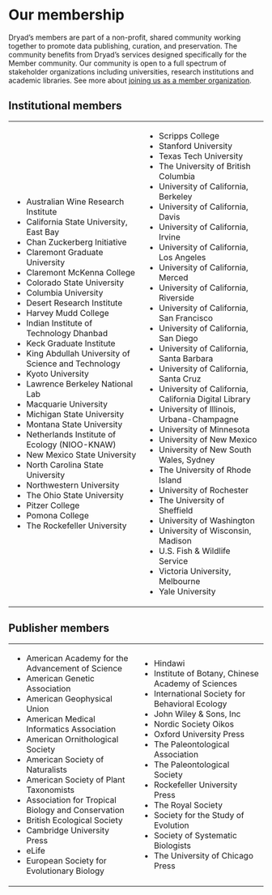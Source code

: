 <h1>Our membership</h1>

<p>Dryad’s members are part of a non-profit, shared community working together to promote
data publishing, curation, and preservation. The community benefits from Dryad’s services designed
specifically for the Member community. Our community is open to a full spectrum of stakeholder organizations
including universities, research institutions and academic libraries. See more about <a href="/stash/join_us">joining us as a member organization</a>.</p>

<h2>Institutional members</h2>

<table class="c-table_institutions">
  <tbody>
  <tr>
    <td>
      <ul>
        <li>Australian Wine Research Institute</li>
        <li>California State University, East Bay</li>
        <li>Chan Zuckerberg Initiative</li>
        <li>Claremont Graduate University</li>
        <li>Claremont McKenna College</li>
        <li>Colorado State University</li>
        <li>Columbia University</li>
        <li>Desert Research Institute</li>
        <li>Harvey Mudd College</li>
        <li>Indian Institute of Technology Dhanbad</li>
        <li>Keck Graduate Institute</li>
        <li>King Abdullah University of Science and Technology</li>
        <li>Kyoto University</li>
        <li>Lawrence Berkeley National Lab</li>
        <li>Macquarie University</li>
        <li>Michigan State University</li>
        <li>Montana State University</li>
        <li>Netherlands Institute of Ecology (NIOO-KNAW)</li>
        <li>New Mexico State University</li>
        <li>North Carolina State University</li>
        <li>Northwestern University</li>
        <li>The Ohio State University</li>
        <li>Pitzer College</li>
        <li>Pomona College</li>
        <li>The Rockefeller University</li>
      </ul>
    </td>
    <td>
      <ul>
        <li>Scripps College</li>
        <li>Stanford University</li> 
        <li>Texas Tech University</li>
        <li>The University of British Columbia</li>
        <li>University of California, Berkeley</li>
        <li>University of California, Davis</li>
        <li>University of California, Irvine</li>
        <li>University of California, Los Angeles</li>
        <li>University of California, Merced</li>
        <li>University of California, Riverside</li>
        <li>University of California, San Francisco</li>
        <li>University of California, San Diego</li>
        <li>University of California, Santa Barbara</li>
        <li>University of California, Santa Cruz</li>        
        <li>University of California, California Digital Library</li>
        <li>University of Illinois, Urbana-Champagne</li>
        <li>University of Minnesota</li>
        <li>University of New Mexico</li>
        <li>University of New South Wales, Sydney</li>
        <li>The University of Rhode Island</li>
        <li>University of Rochester</li>
        <li>The University of Sheffield</li>
        <li>University of Washington</li>
		    <li>University of Wisconsin, Madison</li>
        <li>U.S. Fish &amp; Wildlife Service</li>
        <li>Victoria University, Melbourne</li>
        <li>Yale University</li>
      </ul>
    </td>
  </tr>
  </tbody>
</table>

<h2>Publisher members</h2>

<table class="c-table_institutions">
  <tbody>
  <tr>
    <td>
      <ul>
        <li>American Academy for the Advancement of Science</li>
        <li>American Genetic Association</li>
        <li>American Geophysical Union</li>
        <li>American Medical Informatics Association</li>
        <li>American Ornithological Society</li>
        <li>American Society of Naturalists</li>
        <li>American Society of Plant Taxonomists</li>
        <li>Association for Tropical Biology and Conservation</li>
        <li>British Ecological Society</li>
        <li>Cambridge University Press</li>
        <li>eLife</li>
        <li>European Society for Evolutionary Biology</li>
      </ul>
    </td>
    <td>
      <ul>
        <li>Hindawi</li>
        <li>Institute of Botany, Chinese Academy of Sciences</li>
        <li>International Society for Behavioral Ecology</li>
        <li>John Wiley &amp; Sons, Inc</li>
        <li>Nordic Society Oikos</li>
        <li>Oxford University Press</li>
        <li>The Paleontological Association</li>
        <li>The Paleontological Society</li>
	<li>Rockefeller University Press</li>
        <li>The Royal Society</li>
        <li>Society for the Study of Evolution</li>
        <li>Society of Systematic Biologists</li>
        <li>The University of Chicago Press</li>
      </ul>
    </td>
  </tr>
</tbody>
</table>
